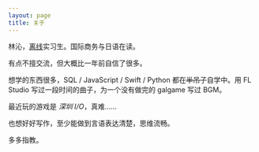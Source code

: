 ```yaml
---
layout: page
title: 关于
---
```


林沁，[离线](https://the-offline.com/)实习生。国际商务与日语在读。

有点不擅交流，但大概比一年前自信了很多。

想学的东西很多，SQL / JavaScript / Swift / Python 都在<del>半吊子</del>自学中。用 FL Studio 写过一段时间的曲子，为一个没有做完的 galgame 写过 BGM。

最近玩的游戏是 *深圳 I/O*，真难……

也想好好写作，至少能做到言语表达清楚，思维流畅。

多多指教。
